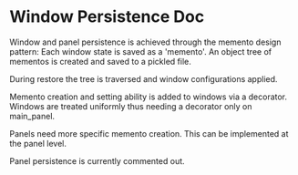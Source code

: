 # Window Persistence Doc

Window and panel persistence is achieved through the memento design pattern: Each window state is saved as a 'memento'. An object tree of mementos is created and saved to a pickled file.

During restore the tree is traversed and window configurations applied.

Memento creation and setting ability is added to windows via a decorator. Windows are treated uniformly thus needing a decorator only on main_panel.

Panels need more specific memento creation. This can be implemented at the panel level. 

Panel persistence is currently commented out.
